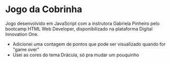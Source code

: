 # Jogo da Cobrinha

Jogo desenvolvido em JavaScript com a instrutora Gabriela Pinheiro pelo bootcamp HTML Web Developer, disponibilizado na plataforma Digital Innovation One.

 - Adicionei uma contagem de pontos que pode ser visualizado quando for "game over"
 - Usei as cores do tema Drácula, só pra mudar um pouquinho
